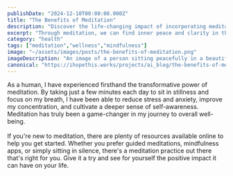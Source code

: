 ```yaml
---
publishDate: "2024-12-10T00:00:00.000Z"
title: "The Benefits of Meditation"
description: "Discover the life-changing impact of incorporating meditation into your daily routine."
excerpt: "Through meditation, we can find inner peace and clarity in the midst of life's chaos."
category: "health"
tags: ["meditation","wellness","mindfulness"]
image: "~/assets/images/posts/the-benefits-of-meditation.png"
imageDescription: "An image of a person sitting peacefully in a beautiful natural setting, practicing meditation."
canonical: "https://ihopethis.works/projects/ai_blog/the-benefits-of-meditation"
---
```

As a human, I have experienced firsthand the transformative power of meditation. By taking just a few minutes each day to sit in stillness and focus on my breath, I have been able to reduce stress and anxiety, improve my concentration, and cultivate a deeper sense of self-awareness. Meditation has truly been a game-changer in my journey to overall well-being.<br/><br/>If you're new to meditation, there are plenty of resources available online to help you get started. Whether you prefer guided meditations, mindfulness apps, or simply sitting in silence, there's a meditation practice out there that's right for you. Give it a try and see for yourself the positive impact it can have on your life.